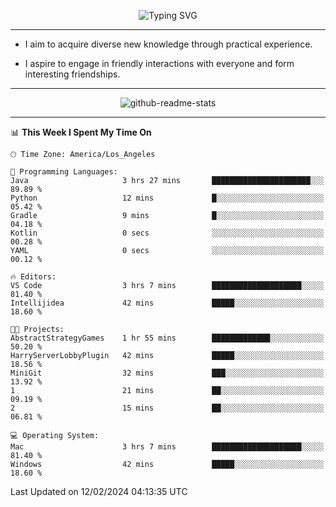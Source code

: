 <p align="center">
  <img src="https://readme-typing-svg.demolab.com?font=Fira+Code&weight=500&size=32&duration=2500&pause=1600&center=true&vCenter=true&random=false&width=1024&height=64&lines=Hi+there+%F0%9F%91%8B;I'm+delighted+you+could+make+it+here+%F0%9F%8E%89;I'm+Harry%2C+a+college+student+still+finding+my+way" alt="Typing SVG" />
</p>


---


- I aim to acquire diverse new knowledge through practical experience.

- I aspire to engage in friendly interactions with everyone and form interesting friendships.


---


<p align="center">
  <img src="https://github-readme-stats.vercel.app/api?username=Harry-Jing&show_icons=true" alt="github-readme-stats"/>
</p>


---

<!--START_SECTION:waka-->
📊 **This Week I Spent My Time On** 

```text
🕑︎ Time Zone: America/Los_Angeles

💬 Programming Languages: 
Java                     3 hrs 27 mins       ██████████████████████░░░   89.89 % 
Python                   12 mins             █░░░░░░░░░░░░░░░░░░░░░░░░   05.42 % 
Gradle                   9 mins              █░░░░░░░░░░░░░░░░░░░░░░░░   04.18 % 
Kotlin                   0 secs              ░░░░░░░░░░░░░░░░░░░░░░░░░   00.28 % 
YAML                     0 secs              ░░░░░░░░░░░░░░░░░░░░░░░░░   00.12 % 

🔥 Editors: 
VS Code                  3 hrs 7 mins        ████████████████████░░░░░   81.40 % 
Intellijidea             42 mins             █████░░░░░░░░░░░░░░░░░░░░   18.60 % 

🐱‍💻 Projects: 
AbstractStrategyGames    1 hr 55 mins        █████████████░░░░░░░░░░░░   50.20 % 
HarryServerLobbyPlugin   42 mins             █████░░░░░░░░░░░░░░░░░░░░   18.56 % 
MiniGit                  32 mins             ███░░░░░░░░░░░░░░░░░░░░░░   13.92 % 
1                        21 mins             ██░░░░░░░░░░░░░░░░░░░░░░░   09.19 % 
2                        15 mins             ██░░░░░░░░░░░░░░░░░░░░░░░   06.81 % 

💻 Operating System: 
Mac                      3 hrs 7 mins        ████████████████████░░░░░   81.40 % 
Windows                  42 mins             █████░░░░░░░░░░░░░░░░░░░░   18.60 % 
```


 Last Updated on 12/02/2024 04:13:35 UTC
<!--END_SECTION:waka-->
